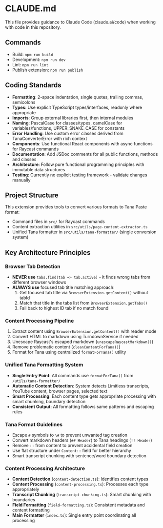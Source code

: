 # CLAUDE.md

This file provides guidance to Claude Code (claude.ai/code) when working with code in this repository.

## Commands

- Build: `npm run build`
- Development: `npm run dev`
- Lint: `npm run lint`
- Publish extension: `npm run publish`

## Coding Standards

- **Formatting**: 2-space indentation, single quotes, trailing commas, semicolons
- **Types**: Use explicit TypeScript types/interfaces, readonly where appropriate
- **Imports**: Group external libraries first, then internal modules
- **Naming**: PascalCase for classes/types, camelCase for variables/functions, UPPER_SNAKE_CASE for constants
- **Error Handling**: Use custom error classes derived from TanaConverterError with rich context
- **Components**: Use functional React components with async functions for Raycast commands
- **Documentation**: Add JSDoc comments for all public functions, methods and classes
- **Architecture**: Follow pure functional programming principles with immutable data structures
- **Testing**: Currently no explicit testing framework - validate changes manually

## Project Structure

This extension provides tools to convert various formats to Tana Paste format:

- Command files in `src/` for Raycast commands
- Content extraction utilities in `src/utils/page-content-extractor.ts`
- Unified Tana formatter in `src/utils/tana-formatter/` (single conversion system)

## Key Architecture Principles

### Browser Tab Detection
- **NEVER use** `tabs.find(tab => tab.active)` - it finds wrong tabs from different browser windows
- **ALWAYS use** focused tab title matching approach:
  1. Get focused tab title via `BrowserExtension.getContent()` without tabId
  2. Match that title in the tabs list from `BrowserExtension.getTabs()`
  3. Fall back to highest ID tab if no match found

### Content Processing Pipeline
1. Extract content using `BrowserExtension.getContent()` with reader mode
2. Convert HTML to markdown using TurndownService if needed
3. Unescape Raycast's escaped markdown (`unescapeRaycastMarkdown()`)
4. Remove problematic content (`cleanContentForTana()`)
5. Format for Tana using centralized `formatForTana()` utility

### Unified Tana Formatting System
- **Single Entry Point**: All commands use `formatForTana()` from `/utils/tana-formatter/`
- **Automatic Content Detection**: System detects Limitless transcripts, YouTube content, browser pages, selected text
- **Smart Processing**: Each content type gets appropriate processing with smart chunking, boundary detection
- **Consistent Output**: All formatting follows same patterns and escaping rules

### Tana Format Guidelines
- Escape `#` symbols to `\#` to prevent unwanted tag creation
- Convert markdown headers (`## Header`) to Tana headings (`!! Header`)
- Remove `::` from content to prevent accidental field creation
- Use flat structure under `Content::` field for better hierarchy
- Smart transcript chunking with sentence/word boundary detection

### Content Processing Architecture
- **Content Detection** (`content-detection.ts`): Identifies content types
- **Content Processing** (`content-processing.ts`): Processes each type appropriately
- **Transcript Chunking** (`transcript-chunking.ts`): Smart chunking with boundaries
- **Field Formatting** (`field-formatting.ts`): Consistent metadata and content formatting
- **Main Formatter** (`index.ts`): Single entry point coordinating all processing
